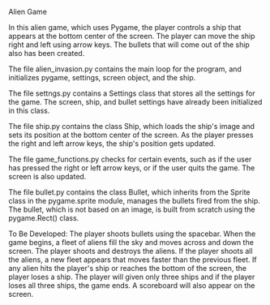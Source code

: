 Alien Game

In this alien game, which uses Pygame, the player controls a ship that appears at the bottom center of the screen. The player can move the ship right and left using arrow keys. The bullets that will come out of the ship also has been created.

The file alien_invasion.py contains the main loop for the program, and initializes pygame, settings, screen object, and the ship. 

The file settngs.py contains a Settings class that stores all the settings for the game. The screen, ship, and bullet settings have already been initialized in this class. 

The file ship.py contains the class Ship, which loads the ship's image and sets its position at the bottom center of the screen. As the player presses the right and left arrow keys, the ship's position gets updated. 

The file game_functions.py checks for certain events, such as if the user has pressed the right or left arrow keys, or if the user quits the game. The screen is also updated.

The file bullet.py contains the class Bullet, which inherits from the Sprite class in the pygame.sprite module, manages the bullets fired from the ship. The bullet, which is not based on an image, is built from scratch using the pygame.Rect() class.

To Be Developed:
The player shoots bullets using the spacebar. When the game begins, a fleet of aliens fill the sky and moves across and down the screen. The player shoots and destroys the aliens. If the player shoots all the aliens, a new fleet appears that moves faster than the previous fleet. If any alien hits the player's ship or reaches the bottom of the screen, the player loses a ship. The player will given only three ships and if the player loses all three ships, the game ends. A scoreboard will also appear on the screen.
